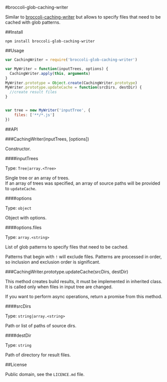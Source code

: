 #broccoli-glob-caching-writer

Similar to [broccoli-caching-writer](https://github.com/rwjblue/broccoli-caching-writer)
but allows to specify files that need to be cached with glob patterns.

##Install

```
npm install broccoli-glob-caching-writer
```

##Usage

```js
var CachingWriter = require('broccoli-glob-caching-writer')

var MyWriter = function(inputTrees, options) {
  CachingWriter.apply(this, arguments)
}
MyWriter.prototype = Object.create(CachingWriter.prototype)
MyWriter.prototype.updateCache = function(srcDirs, destDir) {
  //create result files
}


var tree = new MyWriter('inputTree', {
	files: ['**/*.js']
})
```

##API

###CachingWriter(inputTrees, [options])

Constructor.

####inputTrees

Type: `Tree|array.<Tree>`

Single tree or an array of trees.
<br>
If an array of trees was specified, an array of source paths will be provided
to `updateCache`.

####options

Type: `object`

Object with options.

####options.files

Type: `array.<string>`

List of glob patterns to specify files that need to be cached.

Patterns that begin with `!` will exclude files.
Patterns are processed in order, so inclusion and exclusion order is significant.


###CachingWriter.prototype.updateCache(srcDirs, destDir)

This method creates build results, it must be implemented in inherited class.
It is called only when files in input tree are changed.

If you want to perform async operations, return a promise from this method.

####srcDirs

Type: `string|array.<string>`

Path or list of paths of source dirs.

####destDir

Type: `string`

Path of directory for result files.

##License

Public domain, see the `LICENCE.md` file.

